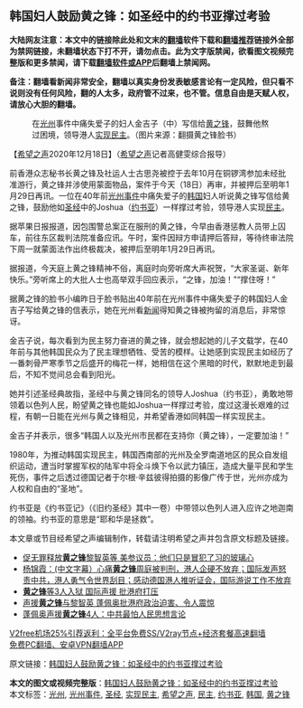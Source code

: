  <h2>韩国妇人鼓励黄之锋：如圣经中的约书亚撑过考验</h2> <p class="notice"><b>大陆网友注意：本文中的链接除此处和文末的<a href="https://github.com/bannedbook/fanqiang" >翻墙</a>软件下载和<a href="https://github.com/killgcd/justmysocks/blob/master/README.md">翻墙推荐</a>链接外全部为禁网链接，未翻墙状态下打不开，请勿点击。此为文字版禁闻，欲看图文视频完整版和更多禁闻，请下载<a href="https://github.com/bannedbook/fanqiang">翻墙软件或APP</a>后翻墙上禁闻网。</p><p>备注：翻墙看新闻非常安全，翻墙以真实身份发表敏感言论有一定风险，但只看不说则没有任何风险，翻的人太多，政府管不过来，也不管。信息自由是天赋人权，请放心大胆的翻墙。</b></p>  <div class="entry"> <figure><figcaption>在<a href="https://www.bannedbook.org/bnews/tag/%E5%85%89%E5%B7%9E/" class="st_tag internal_tag" rel="tag" title="标签 光州 下的日志">光州</a>事件中痛失爱子的妇人金吉子（中）写信给<a href="https://www.bannedbook.org/bnews/tag/%e9%bb%84%e4%b9%8b%e9%94%8b/" class="st_tag internal_tag" rel="tag" title="标签 黄之锋 下的日志">黄之锋</a>，鼓舞他熬过困境，领导港人<a href="https://www.bannedbook.org/bnews/tag/%e5%ae%9e%e7%8e%b0%e6%b0%91%e4%b8%bb/" class="st_tag internal_tag" rel="tag" title="标签 实现民主 下的日志">实现民主</a>。（图片来源：翻摄黄之锋脸书）</figcaption></figure> <p>【<span class='wp_keywordlink_affiliate'><a href="https://www.soundofhope.org" title="希望之声" target="_blank">希望之声</a></span>2020年12月18日】（<a href="https://www.bannedbook.org/bnews/tag/%e5%b8%8c%e6%9c%9b%e4%b9%8b%e5%a3%b0/" class="st_tag internal_tag" rel="tag" title="标签 希望之声 下的日志">希望之声</a>记者高健雯综合报导）</p> <p>前香港众志秘书长黄之锋及社运人士古思尧被控于去年10月在铜锣湾参加未经批准游行，黄之锋并涉使用蒙面物品，案件于今天（18日）再审，并被押后至明年1月29日再讯。一位在40年前<a href="https://www.bannedbook.org/bnews/tag/%E5%85%89%E5%B7%9E%E4%BA%8B%E4%BB%B6/" class="st_tag internal_tag" rel="tag" title="标签 光州事件 下的日志">光州事件</a>中痛失爱子的<a href="https://www.bannedbook.org/bnews/tag/%e9%9f%a9%e5%9b%bd/" class="st_tag internal_tag" rel="tag" title="标签 韩国 下的日志">韩国</a>妇人听说黄之锋写信给黄之锋，鼓励他如<a href="https://www.bannedbook.org/bnews/tag/%e5%9c%a3%e7%bb%8f/" class="st_tag internal_tag" rel="tag" title="标签 圣经 下的日志">圣经</a>中的Joshua（<a href="https://www.bannedbook.org/bnews/tag/%E7%BA%A6%E4%B9%A6%E4%BA%9A/" class="st_tag internal_tag" rel="tag" title="标签 约书亚 下的日志">约书亚</a>）一样撑过考验，领导港人实现<a href="https://www.bannedbook.org/bnews/tag/%e6%b0%91%e4%b8%bb/" class="st_tag internal_tag" rel="tag" title="标签 民主 下的日志">民主</a>。</p> <p>据苹果日报报道，因包围警总案正在服刑的黄之锋，今早由香港惩教人员带上囚车，前往东区裁判法院准备应讯。午时，案件因辩方申请押后答辩，等待终审法院下周一就蒙面法作出终极裁决，被押后至明年1月29日再讯。</p> <p>据报道，今天庭上黄之锋精神不俗，离庭时向旁听席大声祝贺，“大家圣诞、新年快乐。”旁听席上的大批人士也高举双手回应表示，“之锋，加油！”“撑住呀！”</p>  <p>据黄之锋的脸书小编昨日于脸书贴出40年前在光州事件中痛失爱子的韩国妇人金吉子写给黄之锋的信表示，她在光州看<span class='wp_keywordlink_affiliate'><a href="https://www.bannedbook.org/" title="新闻">新闻</a></span>得知黄之锋被拘留的消息后，非常惊讶。</p> <p>金吉子说，每次看到为民主努力奋进的黄之锋，就会想起她的儿子文载学，在40年前与其他韩国民众为了民主理想牺牲、受苦的模样。让她感到实现民主如经历了一番刺骨严寒季节之后盛开的梅花一样，她相信在这个黑暗的时代，默默地走到最后，不知不觉间总会看到阳光。</p> <p>她并引述圣经典故指，圣经中与黄之锋同名的领导人Joshua（约书亚），勇敢地带领着以色列人民，盼望黄之锋也能如Joshua一样撑过考验，度过这漫长艰难的过程，有朝一日能在光州与黄之锋相见，并希望香港如同韩国一样实现民主。</p> <p>金吉子并表示，很多“韩国人以及光州市民都在支持你（黄之锋），一定要加油！”</p>  <p></p> <p>1980年，为推动韩国实现民主，韩国西南部的光州及全罗南道地区的民众自发组织运动，遭当时掌握军权的陆军中将全斗焕下令以武力镇压，造成大量平民和学生死伤，事件之后透过德国记者于尔根·辛兹彼得拍摄的影像广传于世，光州亦成为人权和自由的“圣地”。</p> <p>约书亚是《约书亚记》（《旧约圣经》其中一卷）中带领以色列人进入应许之地迦南的领袖。约书亚的意思是“耶和华是拯救”。</p> <p>本文章或节目经希望之声编辑制作，转载请注明希望之声并包含原文标题及链接。</p>  <ul class='op-related-articles' title='相关阅读'> <li><a href='https://www.bannedbook.org/bnews/comments/20201212/1446350.html' target='_blank'>促无罪释放<b>黄之锋</b>黎智英等 美参议员：他们只是冒犯了习的玻璃心</a></li> <li><a href='https://www.bannedbook.org/bnews/bannedvideo/20201204/1442129.html' target='_blank'>杨锦霞：(中文字幕）心痛<b>黄之锋</b>周庭被判刑，港人企硬不放弃；国际发声怒责中共，港人勇气令世界刮目；感动德国港人推听证会，国际游说工作不放弃</a></li> <li><a href='https://www.bannedbook.org/bnews/bannedvideo/20201204/1441957.html' target='_blank'><b>黄之锋</b>等3人入狱 国际声援 批港府打压</a></li> <li><a href='https://www.bannedbook.org/bnews/cnnews/hknews/20201204/1441897.html' target='_blank'>声援<b>黄之锋</b>与黎智英 蓬佩奥批港府政治迫害、令人震惊</a></li> <li><a href='https://www.bannedbook.org/bnews/comments/20201204/1441892.html' target='_blank'>蓬佩奥声援<b>黄之锋</b>4人：中共最怕人民思想言论</a></li> </ul> <p class="texttj"> <a href="https://www.bannedbook.org/forum23/topic22702.html" target="_blank">V2free机场25%引荐返利：全平台免费SS/V2ray节点+经济套餐高速翻墙</a><br/> <a href="https://github.com/bannedbook/fanqiang/wiki/%E7%A6%81%E9%97%BB%E7%BD%91%E5%AE%89%E5%8D%93%E7%BF%BB%E5%A2%99%E6%96%B0%E9%97%BBAPP" target="_blank">免费PC翻墙、安卓VPN翻墙APP</a></p><p>原文链接：<a class="src_link"  href="https://www.soundofhope.org/post/454855" target="_blank">韩国妇人鼓励黄之锋：如圣经中的约书亚撑过考验</a></p><a name='sharetosocial'></a>       <div><b>本文的图文或视频完整版</b>：<a href='https://www.bannedbook.org/bnews/comments/20201218/1450396.html'>韩国妇人鼓励黄之锋：如圣经中的约书亚撑过考验</a></div>  </div><!--END ENTRY--> <div class="postfooter"> <div>本文标签：<a href="https://www.bannedbook.org/bnews/tag/%E5%85%89%E5%B7%9E/" rel="tag">光州</a>, <a href="https://www.bannedbook.org/bnews/tag/%E5%85%89%E5%B7%9E%E4%BA%8B%E4%BB%B6/" rel="tag">光州事件</a>, <a href="https://www.bannedbook.org/bnews/tag/%e5%9c%a3%e7%bb%8f/" rel="tag">圣经</a>, <a href="https://www.bannedbook.org/bnews/tag/%e5%ae%9e%e7%8e%b0%e6%b0%91%e4%b8%bb/" rel="tag">实现民主</a>, <a href="https://www.bannedbook.org/bnews/tag/%e5%b8%8c%e6%9c%9b%e4%b9%8b%e5%a3%b0/" rel="tag">希望之声</a>, <a href="https://www.bannedbook.org/bnews/tag/%e6%b0%91%e4%b8%bb/" rel="tag">民主</a>, <a href="https://www.bannedbook.org/bnews/tag/%E7%BA%A6%E4%B9%A6%E4%BA%9A/" rel="tag">约书亚</a>, <a href="https://www.bannedbook.org/bnews/tag/%e9%9f%a9%e5%9b%bd/" rel="tag">韩国</a>, <a href="https://www.bannedbook.org/bnews/tag/%e9%bb%84%e4%b9%8b%e9%94%8b/" rel="tag">黄之锋</a></div>  </div><!--END POSTFOOTER--> 